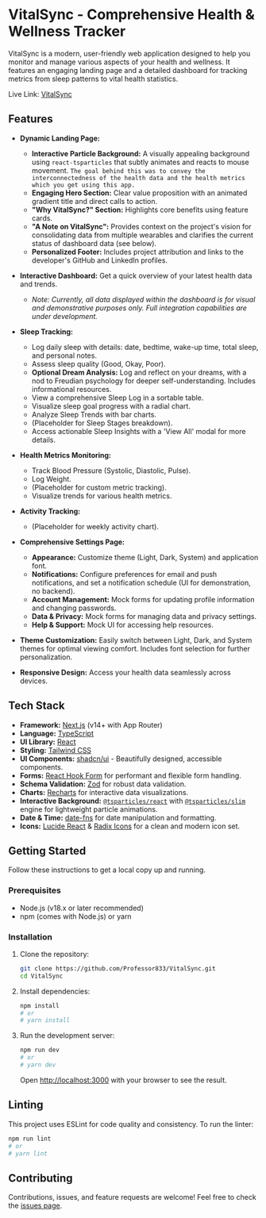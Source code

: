# VitalSync - Comprehensive Health & Wellness Tracker

VitalSync is a modern, user-friendly web application designed to help you monitor and manage various aspects of your health and wellness. It features an engaging landing page and a detailed dashboard for tracking metrics from sleep patterns to vital health statistics.

Live Link: [VitalSync](https://vitalsync-kappa.vercel.app)

## Features

* **Dynamic Landing Page:**
  * **Interactive Particle Background:** A visually appealing background using `react-tsparticles` that subtly animates and reacts to mouse movement. `The goal behind this was to convey the interconnectedness of the health data and the health metrics which you get using this app.`
  * **Engaging Hero Section:** Clear value proposition with an animated gradient title and direct calls to action.
  * **"Why VitalSync?" Section:** Highlights core benefits using feature cards.
  * **"A Note on VitalSync":** Provides context on the project's vision for consolidating data from multiple wearables and clarifies the current status of dashboard data (see below).
  * **Personalized Footer:** Includes project attribution and links to the developer's GitHub and LinkedIn profiles.

* **Interactive Dashboard:** Get a quick overview of your latest health data and trends.
  * _Note: Currently, all data displayed within the dashboard is for visual and demonstrative purposes only. Full integration capabilities are under development._
* **Sleep Tracking:**
  * Log daily sleep with details: date, bedtime, wake-up time, total sleep, and personal notes.
  * Assess sleep quality (Good, Okay, Poor).
  * **Optional Dream Analysis:** Log and reflect on your dreams, with a nod to Freudian psychology for deeper self-understanding. Includes informational resources.
  * View a comprehensive Sleep Log in a sortable table.
  * Visualize sleep goal progress with a radial chart.
  * Analyze Sleep Trends with bar charts.
  * (Placeholder for Sleep Stages breakdown).
  * Access actionable Sleep Insights with a 'View All' modal for more details.
* **Health Metrics Monitoring:**
  * Track Blood Pressure (Systolic, Diastolic, Pulse).
  * Log Weight.
  * (Placeholder for custom metric tracking).
  * Visualize trends for various health metrics.
* **Activity Tracking:**
  * (Placeholder for weekly activity chart).
* **Comprehensive Settings Page:**
  * **Appearance:** Customize theme (Light, Dark, System) and application font.
  * **Notifications:** Configure preferences for email and push notifications, and set a notification schedule (UI for demonstration, no backend).
  * **Account Management:** Mock forms for updating profile information and changing passwords.
  * **Data & Privacy:** Mock forms for managing data and privacy settings.
  * **Help & Support:** Mock UI for accessing help resources.
* **Theme Customization:** Easily switch between Light, Dark, and System themes for optimal viewing comfort. Includes font selection for further personalization.
* **Responsive Design:** Access your health data seamlessly across devices.

## Tech Stack

* **Framework:** [Next.js](https://nextjs.org/) (v14+ with App Router)
* **Language:** [TypeScript](https://www.typescriptlang.org/)
* **UI Library:** [React](https://reactjs.org/)
* **Styling:** [Tailwind CSS](https://tailwindcss.com/)
* **UI Components:** [shadcn/ui](https://ui.shadcn.com/) - Beautifully designed, accessible components.
* **Forms:** [React Hook Form](https://react-hook-form.com/) for performant and flexible form handling.
* **Schema Validation:** [Zod](https://zod.dev/) for robust data validation.
* **Charts:** [Recharts](https://recharts.org/) for interactive data visualizations.
* **Interactive Background:** [`@tsparticles/react`](https://github.com/matteobruni/tsparticles) with [`@tsparticles/slim`](https://github.com/matteobruni/tsparticles) engine for lightweight particle animations.
* **Date & Time:** [date-fns](https://date-fns.org/) for date manipulation and formatting.
* **Icons:** [Lucide React](https://lucide.dev/) & [Radix Icons](https://www.radix-ui.com/icons) for a clean and modern icon set.

## Getting Started

Follow these instructions to get a local copy up and running.

### Prerequisites

* Node.js (v18.x or later recommended)
* npm (comes with Node.js) or yarn

### Installation

1. Clone the repository:

   ```bash
   git clone https://github.com/Professor833/VitalSync.git
   cd VitalSync
   ```

2. Install dependencies:

   ```bash
   npm install
   # or
   # yarn install
   ```

3. Run the development server:

   ```bash
   npm run dev
   # or
   # yarn dev
   ```

   Open [http://localhost:3000](http://localhost:3000) with your browser to see the result.

## Linting

This project uses ESLint for code quality and consistency. To run the linter:

```bash
npm run lint
# or
# yarn lint
```

## Contributing

Contributions, issues, and feature requests are welcome! Feel free to check the [issues page](https://github.com/Professor833/VitalSync/issues).
